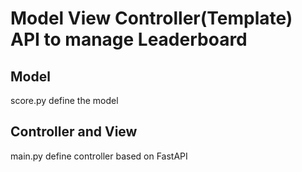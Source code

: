 # Model View Controller(Template) API to manage Leaderboard

## Model

score.py define the model


## Controller and View

main.py define controller based on FastAPI